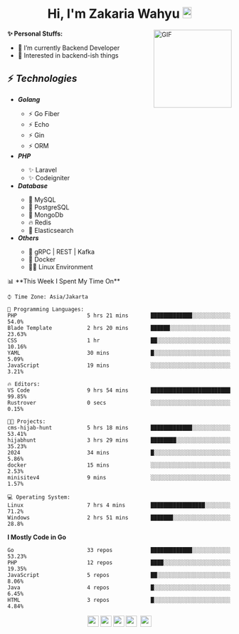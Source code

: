 <h1 align="center">Hi, I'm Zakaria Wahyu <img src="https://github.com/TheDudeThatCode/TheDudeThatCode/blob/master/Assets/Hi.gif" width="20px" height="25px"></h1>

<img align="right" alt="GIF" height="175px" src="https://www.nayakapratama.co.id/wp-content/uploads/2019/07/Website-Maintenance.gif" />

**✨ Personal Stuffs:**
- 🔭 I’m currently Backend Developer
- 🌱 Interested in backend-ish things

<h2>⚡ <i>Technologies</i></h2>
<ul>
<li><strong><i>Golang</i></strong></li>
  <ul>
    <li>⚡ Go Fiber</li>
    <li>⚡ Echo</li>
    <li>⚡ Gin</li>
    <li>⚡ ORM</li>
  </ul>
<li><strong><i>PHP</i></strong></li>
  <ul>
    <li>✨ Laravel</li>
    <li>✨ Codeigniter</li>
  </ul>
<li><strong><i>Database</i></strong></li>
  <ul>
    <li>🐬 MySQL</li>
    <li>🐘 PostgreSQL</li>
    <li>🍃 MongoDb</li>
    <li>🔥 Redis</li>
    <li>🔎 Elasticsearch</li>
  </ul>
  <li><strong><i>Others</i></strong></li>
  <ul>
    <li>💫 gRPC | REST | Kafka</li>
    <li>🐳 Docker</li>
    <li>👨‍💻 Linux Environment</li>
  </ul>
</ul>
<!--START_SECTION:waka-->
📊 **This Week I Spent My Time On** 

```text
⌚︎ Time Zone: Asia/Jakarta

💬 Programming Languages: 
PHP                      5 hrs 21 mins       █████████████░░░░░░░░░░░░   54.0% 
Blade Template           2 hrs 20 mins       ██████░░░░░░░░░░░░░░░░░░░   23.63% 
CSS                      1 hr                ██░░░░░░░░░░░░░░░░░░░░░░░   10.16% 
YAML                     30 mins             █░░░░░░░░░░░░░░░░░░░░░░░░   5.09% 
JavaScript               19 mins             ░░░░░░░░░░░░░░░░░░░░░░░░░   3.21%

🔥 Editors: 
VS Code                  9 hrs 54 mins       █████████████████████████   99.85% 
Rustrover                0 secs              ░░░░░░░░░░░░░░░░░░░░░░░░░   0.15%

🐱‍💻 Projects: 
cms-hijab-hunt           5 hrs 18 mins       █████████████░░░░░░░░░░░░   53.41% 
hijabhunt                3 hrs 29 mins       ████████░░░░░░░░░░░░░░░░░   35.23% 
2024                     34 mins             █░░░░░░░░░░░░░░░░░░░░░░░░   5.86% 
docker                   15 mins             ░░░░░░░░░░░░░░░░░░░░░░░░░   2.53% 
minisitev4               9 mins              ░░░░░░░░░░░░░░░░░░░░░░░░░   1.57%

💻 Operating System: 
Linux                    7 hrs 4 mins        █████████████████░░░░░░░░   71.2% 
Windows                  2 hrs 51 mins       ███████░░░░░░░░░░░░░░░░░░   28.8%

```

**I Mostly Code in Go** 

```text
Go                       33 repos            █████████████░░░░░░░░░░░░   53.23% 
PHP                      12 repos            ████░░░░░░░░░░░░░░░░░░░░░   19.35% 
JavaScript               5 repos             ██░░░░░░░░░░░░░░░░░░░░░░░   8.06% 
Java                     4 repos             █░░░░░░░░░░░░░░░░░░░░░░░░   6.45% 
HTML                     3 repos             █░░░░░░░░░░░░░░░░░░░░░░░░   4.84%

```



<!--END_SECTION:waka-->

<p align="center">
<a href="https://www.linkedin.com/in/zakariawahyu" target="_blank"><img src="https://img.shields.io/badge/linkedin-%230077B5.svg?&style=for-the-badge&logo=linkedin&logoColor=white" height=25></a>
<a href="https://medium.com/@zakariawahyu" target="_blank"><img src="https://img.shields.io/badge/Medium-12100E?style=for-the-badge&logo=medium&logoColor=white" height=25></a>
<a href="https://medium.com/@zakariawahyu" target="_blank"><img src="https://img.shields.io/badge/Portfolio-2300843e?style=for-the-badge&logo=About.me&logoColor=white" height=25></a>
<a href="https://www.twitter.com/_zakariawahyu" target="_blank"><img src="https://img.shields.io/badge/twitter-%231DA1F2.svg?&style=for-the-badge&logo=twitter&logoColor=white" height=25></a> 
<a href="https://www.instagram.com/_zakariawahyu" target="_blank"><img src="https://img.shields.io/badge/instagram-%23E4405F.svg?&style=for-the-badge&logo=instagram&logoColor=white" height=25></a>
